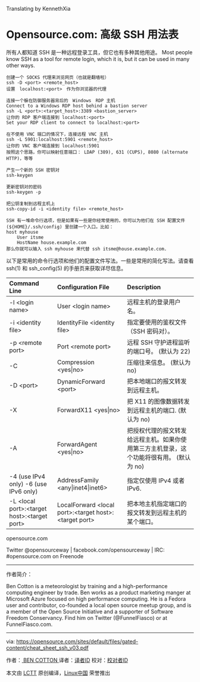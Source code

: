 Translating by KennethXia

Opensource.com: 高级 SSH 用法表
===========================

所有人都知道 SSH 是一种远程登录工具，但它也有多种其他用途。
Most people know SSH as a tool for remote login, which it is, but it can be used in many other ways. 

```
创建一个 SOCKS 代理来浏览网页（也就是翻墙啦）
ssh -D <port> <remote_host>
设置　localhost:<port>　作为你浏览器的代理

连接一个躲在防御服务器背后的　Windows　RDP 主机
Connect to a Windows RDP host behind a bastion server 
ssh -L <port>:<target_host>:3389 <bastion_server> 
让你的 RDP 客户端连接到 localhost:<port> 
Set your RDP client to connect to localhost:<port> 

在不使用 VNC 端口的情况下，连接远程 VNC 主机
ssh -L 5901:localhost:5901 <remote_host> 
让你的 VNC 客户端连接到 localhost:5901 
按照这个思路，你可以映射任意端口： LDAP (389), 631 (CUPS), 8080 (alternate HTTP)，等等

产生一个新的 SSH 密钥对
ssh-keygen 

更新密钥对的密码
ssh-keygen -p 

把公钥复制到远程主机上
ssh-copy-id -i <identity file> <remote_host> 

SSH 有一堆命令行选项，但是如果有一些是你经常使用的，你可以为他们在 SSH 配置文件 (${HOME}/.ssh/config) 里创建一个入口。比如：
host myhouse 
    User itsme 
    HostName house.example.com 
那么你就可以输入 ssh myhouse 来代替 ssh itsme@house.example.com. 
```

以下是常用的命令行选项和他们的配置文件写法。一些是常用的简化写法。请查看 ssh(1) 和 ssh_config(5) 的手册页来获取详尽信息。

|Command Line| Configuration File|Description
|:--|:--|:--|
|-l \<login name\>| User \<login name\>|远程主机的登录用户名。| 
|-i \<identity file\> |IdentityFile \<identity file\> |指定要使用的鉴权文件（SSH 密码对）。 |
|-p \<remote port\>| Port \<remote port\>|远程 SSH 守护进程监听的端口号。 (默认为 22) |
|-C|Compression \<yes\|no\>|压缩往来信息。 (默认为 no) |
|-D \<port\>|DynamicForward \<port\>|把本地端口的报文转发到远程主机。 |
|-X|ForwardX11 \<yes\|no\>|把 X11 的图像数据转发到远程主机的端口. (默认为 no) |
|-A|ForwardAgent \<yes\|no\>|把授权代理的报文转发给远程主机。如果你使用第三方主机登录，这个功能将很有用。 (默认为 no) |
|-4  (use IPv4 only)  -6  (use IPv6 only)|AddressFamily \<any\|inet4\|inet6\> |指定仅使用 IPv4 或者 IPv6. |
|-L  \<local port\>:\<target host\>:\<target port\> |LocalForward \<local port\>:\<target host\>:\<target port\> |把本地主机指定端口的报文转发到远程主机的某个端口。|

opensource.com

Twitter @opensourceway  |  facebook.com/opensourceway  |  IRC: #opensource.com on Freenode



--------------------------------------------------------------------------------

作者简介：

Ben Cotton is a meteorologist by training and a high-performance computing engineer by trade. Ben works as a product marketing manger at Microsoft Azure focused on high performance computing. He is a Fedora user and contributor, co-founded a local open source meetup group, and is a member of the Open Source Initiative and a supporter of Software Freedom Conservancy. Find him on Twitter (@FunnelFiasco) or at FunnelFiasco.com.

-------------

via: https://opensource.com/sites/default/files/gated-content/cheat_sheet_ssh_v03.pdf

作者：[ BEN COTTON ][a]
译者：[译者ID](https://github.com/译者ID)
校对：[校对者ID](https://github.com/校对者ID)

本文由 [LCTT](https://github.com/LCTT/TranslateProject) 原创编译，[Linux中国](https://linux.cn/) 荣誉推出

[a]:https://opensource.com/users/bcotton
[1]:https://web.kamihq.com/web/upgrade.html
